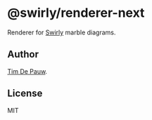 # @swirly/renderer-next

Renderer for [Swirly](https://github.com/timdp/swirly) marble diagrams.

## Author

[Tim De Pauw](https://tmdpw.eu).

## License

MIT
